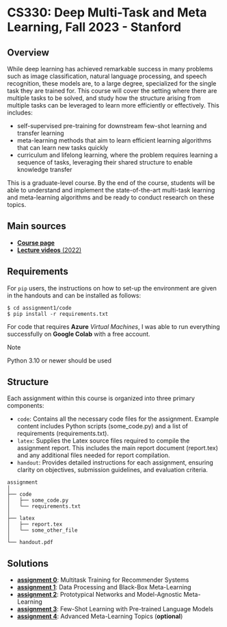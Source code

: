 # CS330: Deep Multi-Task and Meta Learning, Fall 2023 - Stanford

## Overview

While deep learning has achieved remarkable success in many problems such as image classification, natural language processing, and speech recognition, these models are, to a large degree, specialized for the single task they are trained for. This course will cover the setting where there are multiple tasks to be solved, and study how the structure arising from multiple tasks can be leveraged to learn more efficiently or effectively. This includes:

- self-supervised pre-training for downstream few-shot learning and transfer learning
- meta-learning methods that aim to learn efficient learning algorithms that can learn new tasks quickly
- curriculum and lifelong learning, where the problem requires learning a sequence of tasks, leveraging their shared structure to enable knowledge transfer

This is a graduate-level course. By the end of the course, students will be able to understand and implement the state-of-the-art multi-task learning and meta-learning algorithms and be ready to conduct research on these topics.

## Main sources
* [**Course page**](https://cs330.stanford.edu/)
* [**Lecture videos** (2022)](https://youtube.com/playlist?list=PLoROMvodv4rNjRoawgt72BBNwL2V7doGI&si=vKriWT96_bXBBp15)

## Requirements
For `pip` users, the instructions on how to set-up the environment are given in the handouts and can be installed as follows:

```shell
$ cd assignment1/code
$ pip install -r requirements.txt
```

For code that requires **Azure** _Virtual Machines_, I was able to run everything successfully on **Google Colab** with a free account.

> [!Note]
> Python 3.10 or newer should be used

## Structure

Each assignment within this course is organized into three primary components:

- `code`: Contains all the necessary code files for the assignment. Example content includes Python scripts (some_code.py) and a list of requirements (requirements.txt).
- `latex`: Supplies the Latex source files required to compile the assignment report. This includes the main report document (report.tex) and any additional files needed for report compilation.
- `handout`: Provides detailed instructions for each assignment, ensuring clarity on objectives, submission guidelines, and evaluation criteria.
```
assignment
│
├── code
│   ├── some_code.py
│   └── requirements.txt
│
├── latex
│   ├── report.tex
│   └── some_other_file
│
└── handout.pdf
```

## Solutions

* [**assignment 0**](assignment0): Multitask Training for Recommender Systems
* [**assignment 1**](assignment1): Data Processing and Black-Box Meta-Learning
* [**assignment 2**](assignment2): Prototypical Networks and Model-Agnostic Meta-Learning
* [**assignment 3**](assignment3): Few-Shot Learning with Pre-trained Language Models
* [**assignment 4**](assignment4): Advanced Meta-Learning Topics (__optional__)
